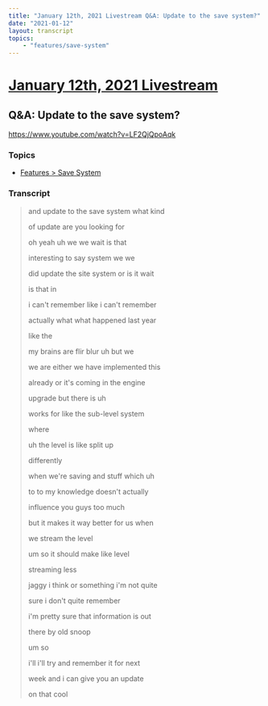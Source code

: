 ```yaml
---
title: "January 12th, 2021 Livestream Q&A: Update to the save system?"
date: "2021-01-12"
layout: transcript
topics:
    - "features/save-system"
---
```

# [January 12th, 2021 Livestream](../2021-01-12.md)
## Q&A: Update to the save system?
https://www.youtube.com/watch?v=LF2QjQpoAqk

### Topics
* [Features > Save System](../topics/features/save-system.md)

### Transcript

> and update to the save system what kind
>
> of update are you looking for
>
> oh yeah uh we we wait is that
>
> interesting to say system we we
>
> did update the site system or is it wait
>
> is that in
>
> i can't remember like i can't remember
>
> actually what what happened last year
>
> like the
>
> my brains are flir blur uh but we
>
> we are either we have implemented this
>
> already or it's coming in the engine
>
> upgrade but there is uh
>
> works for like the sub-level system
>
> where
>
> uh the level is like split up
>
> differently
>
> when we're saving and stuff which uh
>
> to to my knowledge doesn't actually
>
> influence you guys too much
>
> but it makes it way better for us when
>
> we stream the level
>
> um so it should make like level
>
> streaming less
>
> jaggy i think or something i'm not quite
>
> sure i don't quite remember
>
> i'm pretty sure that information is out
>
> there by old snoop
>
> um so
>
> i'll i'll try and remember it for next
>
> week and i can give you an update
>
> on that cool
>
